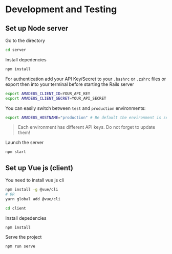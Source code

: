 # Development and Testing
## Set up Node server

Go to the directory

```sh
cd server
```
Install depedencies
```sh
npm install
```

For authentication add your API Key/Secret to your `.bashrc` or `.zshrc` files or export then into your terminal before starting the Rails server

```sh
export AMADEUS_CLIENT_ID=YOUR_API_KEY
export AMADEUS_CLIENT_SECRET=YOUR_API_SECRET
```

You can easily switch between `test` and `production` environments:

```sh
export AMADEUS_HOSTNAME="production" # Be default the environment is set to test
```

> Each environment has different API keys. Do not forget to update them!


Launch the server
```sh
npm start
```

## Set up Vue js (client)

You need to install vue js cli 


```sh
npm install -g @vue/cli
# OR
yarn global add @vue/cli
```

```sh
cd client
```
Install depedencies
```sh
npm install
```
Serve the project

```sh
npm run serve
```
